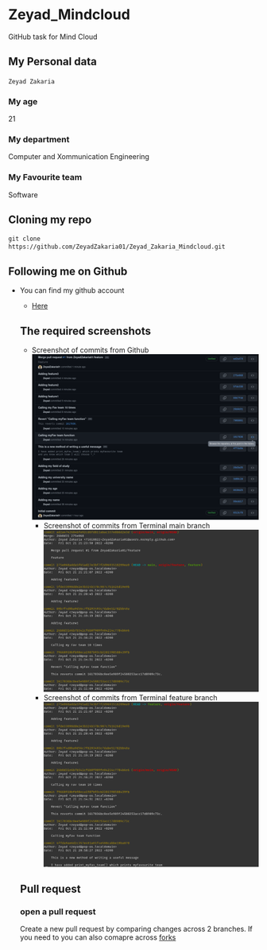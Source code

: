 # Zeyad_Mindcloud
GitHub task for Mind Cloud
## My Personal data
`Zeyad Zakaria`
### My age 
21
### My department
Computer and Xommunication Engineering
### My Favourite team
Software

## Cloning my repo
```
git clone https://github.com/ZeyadZakaria01/Zeyad_Zakaria_Mindcloud.git
```

## Following me on Github
- You can find my github account
  * [Here](https://github.com/ZeyadZakaria01)
  
  ## The required screenshots
  - Screenshot of commits from Github
  ![Github commits](/imgs/Screenshot1.png?raw=true "Github commits")
    - Screenshot of commits from Terminal main branch
  ![Terminal Commits](/imgs/Screenshot2.png?raw=true "Terminal Commits")
    - Screenshot of commits from Terminal feature branch
  ![Terminal Commits](/imgs/Screenshot3.png?raw=true "Terminal Commits")
  
  ## Pull request 
  ### open a pull request
  Create a new pull request by comparing changes across 2 branches. If you need to you can also comapre across 
  [forks](https://docs.github.com/en/pull-requests/collaborating-with-pull-requests/proposing-changes-to-your-work-with-pull-requests/creating-a-pull-request-from-a-fork)


